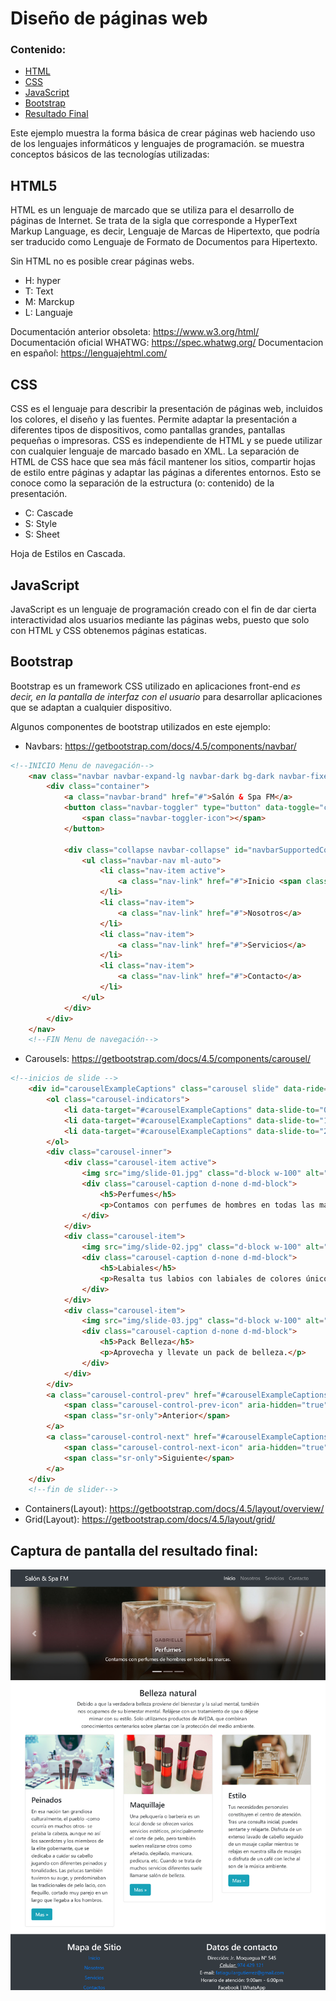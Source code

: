 # Diseño de páginas web

### Contenido:
- <a href="#html5">HTML</a>
- <a href="#css">CSS</a>
- <a href="#javascript">JavaScript</a>
- <a href="#bootstrap">Bootstrap</a>
- <a href="#captura-de-pantalla-del-resultado-final">Resultado Final</a>

Este ejemplo muestra la forma básica de crear páginas web haciendo uso de los lenguajes informáticos y lenguajes de programación.
se muestra conceptos básicos de las tecnologías utilizadas:

## HTML5
HTML es un lenguaje de marcado que se utiliza para el desarrollo de páginas de Internet. Se trata de la sigla que corresponde a HyperText Markup Language, es decir, Lenguaje de Marcas de Hipertexto, que podría ser traducido como Lenguaje de Formato de Documentos para Hipertexto.

Sin HTML no es posible crear páginas webs.

- H: hyper
- T: Text
- M: Marckup
- L: Languaje


Documentación anterior obsoleta: https://www.w3.org/html/
Documentación oficial WHATWG: https://spec.whatwg.org/
Documentacion en español: https://lenguajehtml.com/

## CSS
CSS es el lenguaje para describir la presentación de páginas web, incluidos los colores, el diseño y las fuentes. Permite adaptar la presentación a diferentes tipos de dispositivos, como pantallas grandes, pantallas pequeñas o impresoras. CSS es independiente de HTML y se puede utilizar con cualquier lenguaje de marcado basado en XML. La separación de HTML de CSS hace que sea más fácil mantener los sitios, compartir hojas de estilo entre páginas y adaptar las páginas a diferentes entornos. Esto se conoce como la separación de la estructura (o: contenido) de la presentación.
- C: Cascade
- S: Style
- S: Sheet

Hoja de Estilos en Cascada.

## JavaScript
JavaScript es un lenguaje de programación creado con el fin de dar cierta interactividad alos usuarios mediante las páginas webs, puesto que solo con HTML y CSS obtenemos páginas estaticas.

## Bootstrap
Bootstrap es un framework CSS utilizado en aplicaciones front-end _es decir, en la pantalla de interfaz con el usuario_ para desarrollar aplicaciones que se adaptan a cualquier dispositivo.

Algunos componentes de bootstrap utilizados en este ejemplo:

- Navbars: https://getbootstrap.com/docs/4.5/components/navbar/

```html
<!--INICIO Menu de navegación-->
    <nav class="navbar navbar-expand-lg navbar-dark bg-dark navbar-fixed">
        <div class="container">
            <a class="navbar-brand" href="#">Salón & Spa FM</a>
            <button class="navbar-toggler" type="button" data-toggle="collapse" data-target="#navbarSupportedContent" aria-controls="navbarSupportedContent" aria-expanded="false" aria-label="Toggle navigation">
                <span class="navbar-toggler-icon"></span>
            </button>

            <div class="collapse navbar-collapse" id="navbarSupportedContent">
                <ul class="navbar-nav ml-auto">
                    <li class="nav-item active">
                        <a class="nav-link" href="#">Inicio <span class="sr-only">(current)</span></a>
                    </li>
                    <li class="nav-item">
                        <a class="nav-link" href="#">Nosotros</a>
                    </li>
                    <li class="nav-item">
                        <a class="nav-link" href="#">Servicios</a>
                    </li>
                    <li class="nav-item">
                        <a class="nav-link" href="#">Contacto</a>
                    </li>
                </ul>
            </div>
        </div>
    </nav>
    <!--FIN Menu de navegación-->
```

- Carousels: https://getbootstrap.com/docs/4.5/components/carousel/

```html
<!--inicios de slide -->
    <div id="carouselExampleCaptions" class="carousel slide" data-ride="carousel">
        <ol class="carousel-indicators">
            <li data-target="#carouselExampleCaptions" data-slide-to="0" class="active"></li>
            <li data-target="#carouselExampleCaptions" data-slide-to="1"></li>
            <li data-target="#carouselExampleCaptions" data-slide-to="2"></li>
        </ol>
        <div class="carousel-inner">
            <div class="carousel-item active">
                <img src="img/slide-01.jpg" class="d-block w-100" alt="Primer Slide">
                <div class="carousel-caption d-none d-md-block">
                    <h5>Perfumes</h5>
                    <p>Contamos con perfumes de hombres en todas las marcas.</p>
                </div>
            </div>
            <div class="carousel-item">
                <img src="img/slide-02.jpg" class="d-block w-100" alt="Segundo Slide">
                <div class="carousel-caption d-none d-md-block">
                    <h5>Labiales</h5>
                    <p>Resalta tus labios con labiales de colores únicos.</p>
                </div>
            </div>
            <div class="carousel-item">
                <img src="img/slide-03.jpg" class="d-block w-100" alt="Tercer Slide">
                <div class="carousel-caption d-none d-md-block">
                    <h5>Pack Belleza</h5>
                    <p>Aprovecha y llevate un pack de belleza.</p>
                </div>
            </div>
        </div>
        <a class="carousel-control-prev" href="#carouselExampleCaptions" role="button" data-slide="prev">
            <span class="carousel-control-prev-icon" aria-hidden="true"></span>
            <span class="sr-only">Anterior</span>
        </a>
        <a class="carousel-control-next" href="#carouselExampleCaptions" role="button" data-slide="next">
            <span class="carousel-control-next-icon" aria-hidden="true"></span>
            <span class="sr-only">Siguiente</span>
        </a>
    </div>
    <!--fin de slider-->
```
- Containers(Layout): https://getbootstrap.com/docs/4.5/layout/overview/
- Grid(Layout): https://getbootstrap.com/docs/4.5/layout/grid/

## Captura de pantalla del resultado final:
![Screenshot](img/screenshot.png)